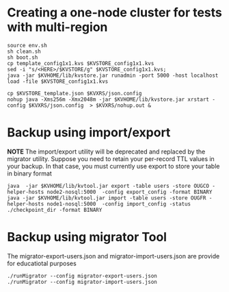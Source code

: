# Creating a one-node cluster for tests with multi-region

```
source env.sh
sh clean.sh
sh boot.sh
cp template_config1x1.kvs $KVSTORE_config1x1.kvs
sed -i "s/<HERE>/$KVSTORE/g" $KVSTORE_config1x1.kvs; 
java -jar $KVHOME/lib/kvstore.jar runadmin -port 5000 -host localhost load -file $KVSTORE_config1x1.kvs

cp $KVSTORE_template.json $KVXRS/json.config
nohup java -Xms256m -Xmx2048m -jar $KVHOME/lib/kvstore.jar xrstart -config $KVXRS/json.config  > $KVXRS/nohup.out &
```

# Backup using import/export
**NOTE** The import/export utility will be deprecated and replaced by the migrator utility.  Suppose you need to retain your per-record TTL values in your backup. In that case, you must currently use export to store your table in binary  format

````
java  -jar $KVHOME/lib/kvtool.jar export -table users -store OUGCO -helper-hosts node2-nosql:5000  -config export_config -format BINARY
java -jar $KVHOME/lib/kvtool.jar import -table users -store OUGFR -helper-hosts node1-nosql:5000  -config import_config -status ./checkpoint_dir -format BINARY
````

# Backup using migrator Tool
The migrator-export-users.json and migrator-import-users.json are provide for educatiotal purposes

````
./runMigrator --config migrator-export-users.json
./runMigrator --config migrator-import-users.json
````
